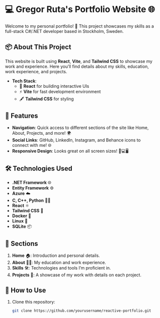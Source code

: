# 💻 Gregor Ruta's Portfolio Website 🌐

Welcome to my personal portfolio! 🚀 This project showcases my skills as a full-stack C#/.NET developer based in Stockholm, Sweden. 

## 📦 About This Project

This website is built using **React**, **Vite**, and **Tailwind CSS** to showcase my work and experience. Here you’ll find details about my skills, education, work experience, and projects.

- **Tech Stack**: 
  - 🔧 **React** for building interactive UIs
  - ⚡ **Vite** for fast development environment
  - 🖋️ **Tailwind CSS** for styling

## 📂 Features

- **Navigation**: Quick access to different sections of the site like Home, About, Projects, and more! 🌍
- **Social Links**: GitHub, LinkedIn, Instagram, and Behance icons to connect with me! 🌐
- **Responsive Design**: Looks great on all screen sizes! 📱💻🖥️

## 🛠️ Technologies Used

- **.NET Framework** 🌐
- **Entity Framework** ⚙️
- **Azure** ☁️
- **C, C++, Python** 🧑‍💻
- **React** ⚛️
- **Tailwind CSS** 🌸
- **Docker** 🐋
- **Linux** 🐧
- **SQLite** 📦

## 📌 Sections

1. **Home** 🏠: Introduction and personal details.
2. **About** 🧑‍💻: My education and work experience.
3. **Skills** 🛠️: Technologies and tools I’m proficient in.
4. **Projects** 📂: A showcase of my work with details on each project.

## 🌟 How to Use

1. Clone this repository:
   ```bash
   git clone https://github.com/yourusername/reactive-portfolio.git
